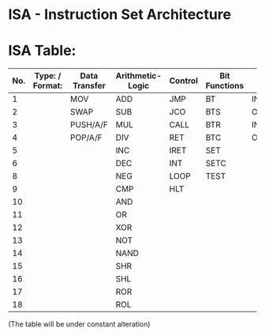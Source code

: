 # ISA - Instruction Set Architecture

# **ISA Table:**
|No.| Type: / Format: |  Data Transfer | Arithmetic-Logic | Control | Bit Functions | I/O | String Functions | Flag Control | Misc | Special (x86)
|---|-----------------|----------------|------------------|---------|---------------|-----|------------------|--------------|------|---------------|
|1||MOV|ADD|JMP|BT|IN|MOVS|STF|NOP|LGDT
|2||SWAP|SUB|JCO|BTS|OUT|CMPS|CLF|LEA|LIDT
|3||PUSH/A/F|MUL|CALL|BTR|INS|LODS|LAHF
|4||POP/A/F|DIV|RET|BTC|OUTS|STOS|SAHF
|5|||INC|IRET|SET||SETS|STI
|6|||DEC|INT|SETC||REP|CLI
|8|||NEG|LOOP|TEST||REPC
|9|||CMP|HLT
|10|||AND
|11|||OR
|12|||XOR
|13|||NOT
|14|||NAND
|15|||SHR
|16|||SHL
|17|||ROR
|18|||ROL

(The table will be under constant alteration)
